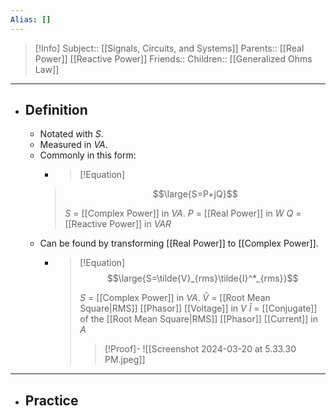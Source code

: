 ```yaml
---
Alias: []
---
```

> [!Info]
> Subject:: [[Signals, Circuits, and Systems]]
> Parents:: [[Real Power]] [[Reactive Power]]
> Friends:: 
> Children:: [[Generalized Ohms Law]]
---
- ## Definition
	- Notated with $S$.
	- Measured in $VA$.
	- Commonly in this form:
	  - > [!Equation]
	  > $$\large{S=P+jQ}$$
	  > 
	  > $S$ = [[Complex Power]] in $VA$.
	  > $P$ = [[Real Power]] in $W$
	  > $Q$ = [[Reactive Power]] in $VAR$
	- Can be found by transforming [[Real Power]] to [[Complex Power]].
		- > [!Equation]
		  > $$\large{S=\tilde{V}_{rms}\tilde{I}^*_{rms}}$$
		  > 
		  > $S$ = [[Complex Power]] in $VA$.
		  > $\tilde{V}$ = [[Root Mean Square|RMS]] [[Phasor]] [[Voltage]] in $V$
		  > $\tilde{I}$ = [[Conjugate]] of the [[Root Mean Square|RMS]] [[Phasor]] [[Current]] in $A$
		  > 
		  > > [!Proof]-
		  > > ![[Screenshot 2024-03-20 at 5.33.30 PM.jpeg]]
---
- ## Practice